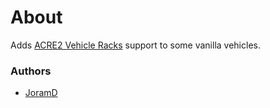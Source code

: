 # About

Adds [ACRE2 Vehicle Racks](http://acre2.idi-systems.com/wiki/user/vehicle-racks) support to some vanilla vehicles.

### Authors

- [JoramD](https://github.com/JoramD0)
